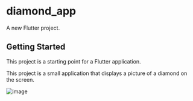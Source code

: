 # diamond_app

A new Flutter project.

## Getting Started

This project is a starting point for a Flutter application.

This project is a small application that displays a picture of a diamond on the screen.



![image](https://github.com/ManvendraSingh77/Flutter/assets/151988376/7230aa71-1294-49e8-acc0-ccba0dfc90d1)


